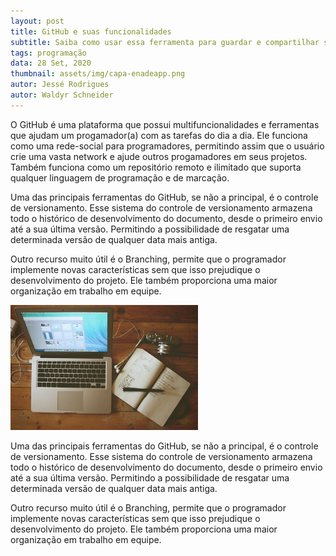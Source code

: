 ```yaml
---
layout: post
title: GitHub e suas funcionalidades
subtitle: Saiba como usar essa ferramenta para guardar e compartilhar seus projetos!
tags: programação
data: 28 Set, 2020
thumbnail: assets/img/capa-enadeapp.png
autor: Jessé Rodrigues
autor: Waldyr Schneider
---
```

O GitHub é uma plataforma que possui multifuncionalidades e ferramentas que ajudam um progamador(a) com as tarefas do dia a dia. Ele funciona como uma rede-social para programadores, permitindo assim que o usuário crie uma vasta network e ajude outros progamadores em seus projetos. Também funciona como um repositório remoto e ilimitado que suporta qualquer linguagem de programação e de marcação.

Uma das principais ferramentas do GitHub, se não a principal, é o controle de versionamento. Esse sistema do controle de versionamento armazena todo o histórico de desenvolvimento do documento, desde o primeiro envio até a sua última versão. Permitindo a possibilidade de resgatar uma determinada versão de qualquer data mais antiga.

Outro recurso muito útil é o Branching, permite que o programador implemente novas características sem que isso prejudique o desenvolvimento do projeto. Ele também proporciona uma maior organização em trabalho em equipe.

<p class="imagem-post">
  <img class="img-post" style="height: 200px;" src="/assets/img/post-blog.jpg" alt="Imagem de capa do card">
</p>

Uma das principais ferramentas do GitHub, se não a principal, é o controle de versionamento. Esse sistema do controle de versionamento armazena todo o histórico de desenvolvimento do documento, desde o primeiro envio até a sua última versão. Permitindo a possibilidade de resgatar uma determinada versão de qualquer data mais antiga.

Outro recurso muito útil é o Branching, permite que o programador implemente novas características sem que isso prejudique o desenvolvimento do projeto. Ele também proporciona uma maior organização em trabalho em equipe.